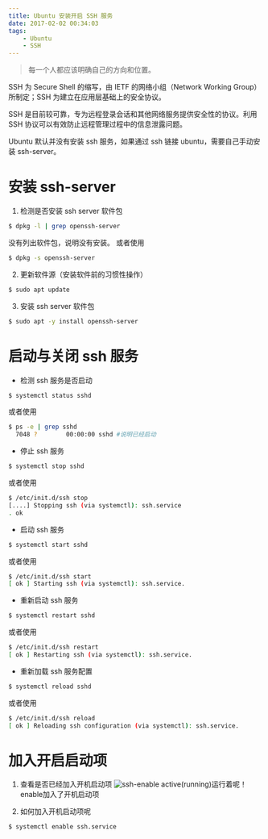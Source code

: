 ```yaml
---
title: Ubuntu 安装开启 SSH 服务
date: 2017-02-02 00:34:03
tags:
    - Ubuntu
    - SSH
---
```


> 每一个人都应该明确自己的方向和位置。

SSH 为 Secure Shell 的缩写，由 IETF 的网络小组（Network Working Group）所制定；SSH 为建立在应用层基础上的安全协议。

<!-- more -->

SSH 是目前较可靠，专为远程登录会话和其他网络服务提供安全性的协议。利用 SSH 协议可以有效防止远程管理过程中的信息泄露问题。

Ubuntu 默认并没有安装 ssh 服务，如果通过 ssh 链接 ubuntu，需要自己手动安装 ssh-server。

# 安装 ssh-server

1. 检测是否安装 ssh server 软件包
``` bash
$ dpkg -l | grep openssh-server
```
  没有列出软件包，说明没有安装。
  或者使用
``` bash
$ dpkg -s openssh-server
```

2. 更新软件源（安装软件前的习惯性操作）
``` bash
$ sudo apt update
```

3. 安装 ssh server 软件包
``` bash
$ sudo apt -y install openssh-server
```

# 启动与关闭 ssh 服务

* 检测 ssh 服务是否启动
``` bash
$ systemctl status sshd
```
  或者使用
``` bash
$ ps -e | grep sshd
  7048 ?        00:00:00 sshd #说明已经启动
```

* 停止 ssh 服务
``` bash
$ systemctl stop sshd
```
  或者使用
``` bash
$ /etc/init.d/ssh stop
[....] Stopping ssh (via systemctl): ssh.service
. ok
```

* 启动 ssh 服务
``` bash
$ systemctl start sshd
```
  或者使用
``` bash
$ /etc/init.d/ssh start
[ ok ] Starting ssh (via systemctl): ssh.service.
```

* 重新启动 ssh 服务
``` bash
$ systemctl restart sshd
```
  或者使用
``` bash
$ /etc/init.d/ssh restart
[ ok ] Restarting ssh (via systemctl): ssh.service.
```

* 重新加载 ssh 服务配置
``` bash
$ systemctl reload sshd
```
  或者使用
``` bash
$ /etc/init.d/ssh reload
[ ok ] Reloading ssh configuration (via systemctl): ssh.service.
```

# 加入开启启动项

1. 查看是否已经加入开机启动项
![ssh-enable](/img/201702/ssh/ssh_enable.png)
  active(running)运行着呢！ enable加入了开机启动项

2. 如何加入开机启动项呢
``` bash
$ systemctl enable ssh.service
```
